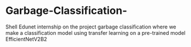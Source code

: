 # Garbage-Classification-
Shell Edunet internship on the project garbage classification where we make a classification model using transfer learning on a pre-trained model EfficientNetV2B2

